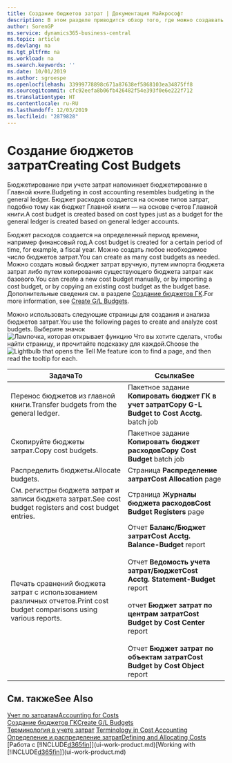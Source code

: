 ```yaml
---
title: Создание бюджетов затрат | Документация Майкрософт
description: В этом разделе приводится обзор того, где можно создавать и анализировать бюджеты затрат.
author: SorenGP
ms.service: dynamics365-business-central
ms.topic: article
ms.devlang: na
ms.tgt_pltfrm: na
ms.workload: na
ms.search.keywords: ''
ms.date: 10/01/2019
ms.author: sgroespe
ms.openlocfilehash: 33999778898c671a87638ef5868103ea34875ff8
ms.sourcegitcommit: cfc92eefa8b06fb426482f54e393f0e6e222f712
ms.translationtype: HT
ms.contentlocale: ru-RU
ms.lasthandoff: 12/03/2019
ms.locfileid: "2879828"
---
```

# <a name="creating-cost-budgets"></a><span data-ttu-id="6c5ba-103">Создание бюджетов затрат</span><span class="sxs-lookup"><span data-stu-id="6c5ba-103">Creating Cost Budgets</span></span>
<span data-ttu-id="6c5ba-104">Бюджетирование при учете затрат напоминает бюджетирование в Главной книге.</span><span class="sxs-lookup"><span data-stu-id="6c5ba-104">Budgeting in cost accounting resembles budgeting in the general ledger.</span></span> <span data-ttu-id="6c5ba-105">Бюджет расходов создается на основе типов затрат, подобно тому как бюджет Главной книги — на основе счетов Главной книги.</span><span class="sxs-lookup"><span data-stu-id="6c5ba-105">A cost budget is created based on cost types just as a budget for the general ledger is created based on general ledger accounts.</span></span>  

<span data-ttu-id="6c5ba-106">Бюджет расходов создается на определенный период времени, например финансовый год.</span><span class="sxs-lookup"><span data-stu-id="6c5ba-106">A cost budget is created for a certain period of time, for example, a fiscal year.</span></span> <span data-ttu-id="6c5ba-107">Можно создать любое необходимое число бюджетов затрат.</span><span class="sxs-lookup"><span data-stu-id="6c5ba-107">You can create as many cost budgets as needed.</span></span> <span data-ttu-id="6c5ba-108">Можно создать новый бюджет затрат вручную, путем импорта бюджета затрат либо путем копирования существующего бюджета затрат как базового.</span><span class="sxs-lookup"><span data-stu-id="6c5ba-108">You can create a new cost budget manually, or by importing a cost budget, or by copying an existing cost budget as the budget base.</span></span> <span data-ttu-id="6c5ba-109">Дополнительные сведения см. в разделе [Создание бюджетов ГК](finance-how-create-budgets.md).</span><span class="sxs-lookup"><span data-stu-id="6c5ba-109">For more information, see [Create G/L Budgets](finance-how-create-budgets.md).</span></span>

<span data-ttu-id="6c5ba-110">Можно использовать следующие страницы для создания и анализа бюджетов затрат.</span><span class="sxs-lookup"><span data-stu-id="6c5ba-110">You use the following pages to create and analyze cost budgets.</span></span> <span data-ttu-id="6c5ba-111">Выберите значок ![Лампочка, которая открывает функцию Что вы хотите сделать](media/ui-search/search_small.png "Что вы хотите сделать"), чтобы найти страницу, и прочитайте подсказку для каждой.</span><span class="sxs-lookup"><span data-stu-id="6c5ba-111">Choose the ![Lightbulb that opens the Tell Me feature](media/ui-search/search_small.png "Tell me what you want to do") icon to find a page, and then read the tooltip for each.</span></span>

|<span data-ttu-id="6c5ba-112">Задача</span><span class="sxs-lookup"><span data-stu-id="6c5ba-112">To</span></span>|<span data-ttu-id="6c5ba-113">Ссылка</span><span class="sxs-lookup"><span data-stu-id="6c5ba-113">See</span></span>|  
|--------|---------|  
|<span data-ttu-id="6c5ba-114">Перенос бюджетов из главной книги.</span><span class="sxs-lookup"><span data-stu-id="6c5ba-114">Transfer budgets from the general ledger.</span></span>|<span data-ttu-id="6c5ba-115">Пакетное задание **Копировать бюджет ГК в учет затрат**</span><span class="sxs-lookup"><span data-stu-id="6c5ba-115">**Copy G-L Budget to Cost Acctg.** batch job</span></span>|  
|<span data-ttu-id="6c5ba-116">Скопируйте бюджеты затрат.</span><span class="sxs-lookup"><span data-stu-id="6c5ba-116">Copy cost budgets.</span></span>|<span data-ttu-id="6c5ba-117">Пакетное задание **Копировать бюджет расходов**</span><span class="sxs-lookup"><span data-stu-id="6c5ba-117">**Copy Cost Budget** batch job</span></span>|  
|<span data-ttu-id="6c5ba-118">Распределить бюджеты.</span><span class="sxs-lookup"><span data-stu-id="6c5ba-118">Allocate budgets.</span></span>|<span data-ttu-id="6c5ba-119">Страница **Распределение затрат**</span><span class="sxs-lookup"><span data-stu-id="6c5ba-119">**Cost Allocation** page</span></span>|  
|<span data-ttu-id="6c5ba-120">См. регистры бюджета затрат и записи бюджета затрат.</span><span class="sxs-lookup"><span data-stu-id="6c5ba-120">See cost budget registers and cost budget entries.</span></span>|<span data-ttu-id="6c5ba-121">Страница **Журналы бюджета расходов**</span><span class="sxs-lookup"><span data-stu-id="6c5ba-121">**Cost Budget Registers** page</span></span>|  
|<span data-ttu-id="6c5ba-122">Печать сравнений бюджета затрат с использованием различных отчетов.</span><span class="sxs-lookup"><span data-stu-id="6c5ba-122">Print cost budget comparisons using various reports.</span></span>|<span data-ttu-id="6c5ba-123">Отчет **Баланс/Бюджет затрат**</span><span class="sxs-lookup"><span data-stu-id="6c5ba-123">**Cost Acctg. Balance-Budget** report</span></span><br /><br /> <span data-ttu-id="6c5ba-124">Отчет **Ведомость учета затрат/Бюджет**</span><span class="sxs-lookup"><span data-stu-id="6c5ba-124">**Cost Acctg. Statement-Budget** report</span></span><br /><br /> <span data-ttu-id="6c5ba-125">отчет **Бюджет затрат по центрам затрат**</span><span class="sxs-lookup"><span data-stu-id="6c5ba-125">**Cost Budget by Cost Center** report</span></span><br /><br /> <span data-ttu-id="6c5ba-126">Отчет **Бюджет затрат по объектам затрат**</span><span class="sxs-lookup"><span data-stu-id="6c5ba-126">**Cost Budget by Cost Object** report</span></span>|  

## <a name="see-also"></a><span data-ttu-id="6c5ba-127">См. также</span><span class="sxs-lookup"><span data-stu-id="6c5ba-127">See Also</span></span>  
[<span data-ttu-id="6c5ba-128">Учет по затратам</span><span class="sxs-lookup"><span data-stu-id="6c5ba-128">Accounting for Costs</span></span>](finance-manage-cost-accounting.md)  
[<span data-ttu-id="6c5ba-129">Создание бюджетов ГК</span><span class="sxs-lookup"><span data-stu-id="6c5ba-129">Create G/L Budgets</span></span>](finance-how-create-budgets.md)  
<span data-ttu-id="6c5ba-130">[Терминология в учете затрат](finance-terminology-in-cost-accounting.md) </span><span class="sxs-lookup"><span data-stu-id="6c5ba-130">[Terminology in Cost Accounting](finance-terminology-in-cost-accounting.md) </span></span>  
[<span data-ttu-id="6c5ba-131">Определение и распределение затрат</span><span class="sxs-lookup"><span data-stu-id="6c5ba-131">Defining and Allocating Costs</span></span>](finance-define-and-allocate-costs.md)  
<span data-ttu-id="6c5ba-132">[Работа с [!INCLUDE[d365fin](includes/d365fin_md.md)]](ui-work-product.md)</span><span class="sxs-lookup"><span data-stu-id="6c5ba-132">[Working with [!INCLUDE[d365fin](includes/d365fin_md.md)]](ui-work-product.md)</span></span>
